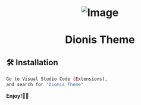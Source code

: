 # <p align="center">![Image](https://i.postimg.cc/qB2QCzzQ/ww.png) </p>

# <p align="center">Dionis Theme</p>

## 🛠️ Installation

```bash
Go to Visual Studio Code (Extensions),
and search for "Dionis Theme"
```

**Enjoy!👋🏻**
